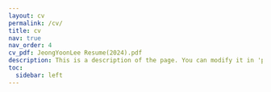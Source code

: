 ```yaml
---
layout: cv
permalink: /cv/
title: cv
nav: true
nav_order: 4
cv_pdf: JeongYoonLee Resume(2024).pdf
description: This is a description of the page. You can modify it in 'pages/_cv.md'. You can also change or remove the top pdf download button.
toc:
  sidebar: left
---
```

